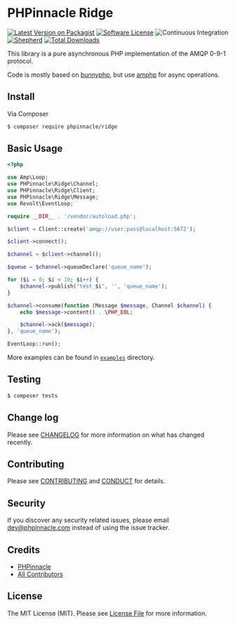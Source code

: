 # PHPinnacle Ridge

[![Latest Version on Packagist][ico-version]][link-packagist]
[![Software License][ico-license]](LICENSE.md)
![Continuous Integration](https://github.com/phpinnacle/ridge/workflows/Continuous%20Integration/badge.svg)
[![Shepherd](https://shepherd.dev/github/phpinnacle/ridge/coverage.svg)](https://shepherd.dev/github/phpinnacle/ridge)
[![Total Downloads][ico-downloads]][link-downloads]

This library is a pure asynchronous PHP implementation of the AMQP 0-9-1 protocol.

Code is mostly based on [bunnyphp](https://github.com/jakubkulhan/bunny), but use [amphp](https://amphp.org) for async operations.

## Install

Via Composer

```bash
$ composer require phpinnacle/ridge
```

## Basic Usage

```php
<?php

use Amp\Loop;
use PHPinnacle\Ridge\Channel;
use PHPinnacle\Ridge\Client;
use PHPinnacle\Ridge\Message;
use Revolt\EventLoop;

require __DIR__ . '/vendor/autoload.php';

$client = Client::create('amqp://user:pass@localhost:5672');

$client->connect();

$channel = $client->channel();

$queue = $channel->queueDeclare('queue_name');

for ($i = 0; $i < 10; $i++) {
    $channel->publish("test_$i", '', 'queue_name');
}

$channel->consume(function (Message $message, Channel $channel) {
    echo $message->content() . \PHP_EOL;

    $channel->ack($message);
}, 'queue_name');

EventLoop::run();

```

More examples can be found in [`examples`](examples) directory.

## Testing

```bash
$ composer tests
```

## Change log

Please see [CHANGELOG](.github/CHANGELOG.md) for more information on what has changed recently.

## Contributing

Please see [CONTRIBUTING](.github/CONTRIBUTING.md) and [CONDUCT](.github/CONDUCT.md) for details.

## Security

If you discover any security related issues, please email dev@phpinnacle.com instead of using the issue tracker.

## Credits

- [PHPinnacle][link-author]
- [All Contributors][link-contributors]

## License

The MIT License (MIT). Please see [License File](LICENSE.md) for more information.

[ico-version]: https://img.shields.io/packagist/v/phpinnacle/ridge.svg?style=flat-square
[ico-license]: https://img.shields.io/badge/license-MIT-brightgreen.svg?style=flat-square
[ico-scrutinizer]: https://img.shields.io/scrutinizer/coverage/g/phpinnacle/ridge.svg?style=flat-square
[ico-code-quality]: https://img.shields.io/scrutinizer/g/phpinnacle/ridge.svg?style=flat-square
[ico-downloads]: https://img.shields.io/packagist/dt/phpinnacle/ridge.svg?style=flat-square

[link-packagist]: https://packagist.org/packages/phpinnacle/ridge
[link-scrutinizer]: https://scrutinizer-ci.com/g/phpinnacle/ridge/code-structure
[link-code-quality]: https://scrutinizer-ci.com/g/phpinnacle/ridge
[link-downloads]: https://packagist.org/packages/phpinnacle/ridge
[link-author]: https://github.com/phpinnacle
[link-contributors]: ../../contributors
